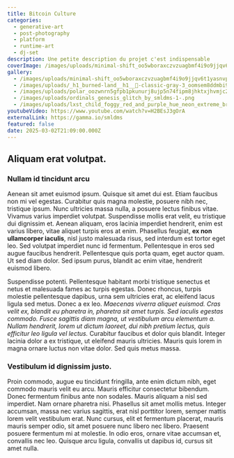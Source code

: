 ```yaml
---
title: Bitcoin Culture
categories:
  - generative-art
  - post-photography
  - platform
  - runtime-art
  - dj-set
description: Une petite description du projet c'est indispensable
coverImage: /images/uploads/minimal-shift_oo5wboraxczvzuagbmf4i9o9jjqv6t1yasnvpjzpqyh3jcbcxjg.png
gallery:
  - /images/uploads/minimal-shift_oo5wboraxczvzuagbmf4i9o9jjqv6t1yasnvpjzpqyh3jcbcxjg.png
  - /images/uploads/_h1_burned-land__h1__🎨-classic-gray-3_oomsem8ddmbi9ksyd1ksrqzhxdwrrfwfrix59egvagxzdyka2rp.png
  - /images/uploads/polar_oozwnrn5gfpb1pkunurj8ujp5n74fipm8jhktxjhvmjc2g8sxfg.png
  - /images/uploads/ordinals_genesis_glitch_by_smldms-1-.png
  - /images/uploads/lxst_child_foggy_red_and_purple_hue_neon_extreme_brutalism_clou_0df11c47-adbd-405c-9bca-f17380d46565.png
youtubeVideo: https://www.youtube.com/watch?v=H2BEsJ3gOrA
externalLink: https://gamma.io/smldms
featured: false
date: 2025-03-02T21:09:00.000Z
---
```

## Aliquam erat volutpat.

### Nullam id tincidunt arcu

 Aenean sit amet euismod ipsum. Quisque sit amet dui est. Etiam faucibus non mi vel egestas. Curabitur quis magna molestie, posuere nibh nec, tristique ipsum. Nunc ultricies massa nulla, a posuere lectus finibus vitae. Vivamus varius imperdiet volutpat. Suspendisse mollis erat velit, eu tristique dui dignissim et. Aenean aliquam, eros lacinia imperdiet hendrerit, enim est varius libero, vitae aliquet turpis eros at enim. Phasellus feugiat, **ex non ullamcorper iaculis**, nisl justo malesuada risus, sed interdum est tortor eget leo. Sed volutpat imperdiet nunc id fermentum. Pellentesque in eros sed augue faucibus hendrerit. Pellentesque quis porta quam, eget auctor quam. Ut sed diam dolor. Sed ipsum purus, blandit ac enim vitae, hendrerit euismod libero.

Suspendisse potenti. Pellentesque habitant morbi tristique senectus et netus et malesuada fames ac turpis egestas. Donec rhoncus, turpis molestie pellentesque dapibus, urna sem ultricies erat, ac eleifend lacus ligula sed metus. Donec a ex leo. *Maecenas viverra aliquet euismod. Cras velit ex, blandit eu pharetra in, pharetra sit amet turpis. Sed iaculis egestas commodo. Fusce sagittis diam magna, ut vestibulum arcu elementum a. Nullam hendrerit, lorem ut dictum laoreet, dui nibh pretium lectus, quis efficitur leo ligula vel lectus.* Curabitur faucibus et dolor quis blandit. Integer lacinia dolor a ex tristique, ut eleifend mauris ultricies. Mauris quis lorem in magna ornare luctus non vitae dolor. Sed quis metus massa.

### Vestibulum id dignissim justo.

Proin commodo, augue eu tincidunt fringilla, ante enim dictum nibh, eget commodo mauris velit eu arcu. Mauris efficitur consectetur bibendum. Donec fermentum finibus ante non sodales. Mauris aliquam a nisl sed imperdiet. Nam ornare pharetra nisi. Phasellus sit amet mollis metus. Integer accumsan, massa nec varius sagittis, erat nisl porttitor lorem, semper mattis lorem velit vestibulum erat. Nunc cursus, elit et fermentum placerat, mauris mauris semper odio, sit amet posuere nunc libero nec libero. Praesent posuere fermentum mi at molestie. In odio eros, ornare vitae accumsan et, convallis nec leo. Quisque arcu ligula, convallis ut dapibus id, cursus sit amet nulla.
